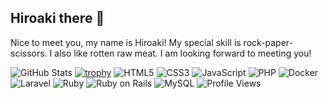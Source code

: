 ## Hiroaki there 👋

Nice to meet you, my name is Hiroaki!
My special skill is rock-paper-scissors.
I also like rotten raw meat.
I am looking forward to meeting you!

![GitHub Stats](https://github-readme-stats.vercel.app/api?username=Hiroaki027)
[![trophy](https://github-profile-trophy.vercel.app/?username=Hiroaki027&theme=onedark)](https://github.com/ryo-ma/github-profile-trophy)
![HTML5](https://img.shields.io/badge/HTML5-E34F26?style=flat&logo=html5&logoColor=white)
![CSS3](https://img.shields.io/badge/CSS3-1572B6?style=flat&logo=css3&logoColor=white)
![JavaScript](https://img.shields.io/badge/-JavaScript-F7DF1E?style=flat-square&logo=javascript&logoColor=black)
![PHP](https://img.shields.io/badge/-PHP-777BB4?style=flat-square&logo=php&logoColor=white)
![Docker](https://img.shields.io/badge/Docker-2496ED?style=flat&logo=docker&logoColor=white)
![Laravel](https://img.shields.io/badge/-Laravel-FF2D20?style=flat-square&logo=laravel&logoColor=white)
![Ruby](https://img.shields.io/badge/Ruby-701516?style=flat&logo=ruby&logoColor=white)
![Ruby on Rails](https://img.shields.io/badge/Ruby_on_Rails-CC0000?style=flat&logo=ruby-on-rails&logoColor=white)
![MySQL](https://img.shields.io/badge/-MySQL-4479A1?style=flat-square&logo=mysql&logoColor=white)
![Profile Views](https://komarev.com/ghpvc/?username=Hiroaki027)

<!--
**Hiroaki027/Hiroaki027** is a ✨ _special_ ✨ repository because its `README.md` (this file) appears on your GitHub profile.

Here are some ideas to get you started:

- 🔭 I’m currently working on ...
- 🌱 I’m currently learning ...
- 👯 I’m looking to collaborate on ...
- 🤔 I’m looking for help with ...
- 💬 Ask me about ...
- 📫 How to reach me: ...
- 😄 Pronouns: ...
- ⚡ Fun fact: ...
-->
